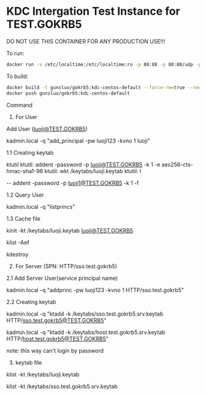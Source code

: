 # KDC Intergation Test Instance for TEST.GOKRB5

DO NOT USE THIS CONTAINER FOR ANY PRODUCTION USE!!!

To run:
```bash
docker run -v /etc/localtime:/etc/localtime:ro -p 88:88 -p 88:88/udp -p 464:464 -p 464:464/udp --rm --name gokrb5-kdc-centos-default gunsluo/gokrb5:kdc-centos-default &
```

To build:
```bash
docker build -t gunsluo/gokrb5:kdc-centos-default --force-rm=true --rm=true .
docker push gunsluo/gokrb5:kdc-centos-default
```

Command


1. For User

Add User
(luoji@TEST.GOKRB5)

kadmin.local -q "add_principal -pw luoji123 -kvno 1 luoji"


1.1 Creating keytab

ktutil
ktutil: addent -password -p luoji@TEST.GOKRB5 -k 1 -e aes256-cts-hmac-sha1-96
ktutil: wkt /keytabs/luoji.keytab 
ktutil: l

-- addent -password -p luoji1@TEST.GOKRB5 -k 1 -f


1.2 Query User

kadmin.local -q "listprincs"


1.3 Cache file

kinit -kt /keytabs/luoji.keytab luoji@TEST.GOKRB5

klist -Aef

kdestroy


2. For Server
(SPN: HTTP/sso.test.gokrb5)


2.1 Add Server User(service principal name)

kadmin.local -q "addprinc -pw luoji123 -kvno 1  HTTP/sso.test.gokrb5"

2.2 Creating keytab

kadmin.local -q "ktadd -k /keytabs/sso.test.gokrb5.srv.keytab HTTP/sso.test.gokrb5@TEST.GOKRB5"


kadmin.local -q "ktadd -k /keytabs/host.test.gokrb5.srv.keytab HTTP/host.test.gokrb5@TEST.GOKRB5"


note: this way can't login by password


3. keytab file

klist -kt /keytabs/luoji.keytab

klist -kt /keytabs/sso.test.gokrb5.srv.keytab

